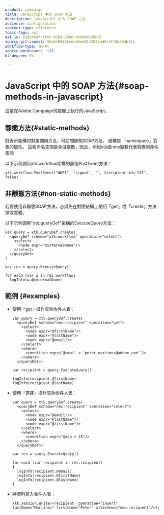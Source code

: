 ```yaml
---
product: campaign
title: JavaScript 中的 SOAP 方法
description: JavaScript 中的 SOAP 方法
audience: configuration
content-type: reference
topic-tags: api
exl-id: 62020447-fe59-4363-994d-de4d8032bbd7
source-git-commit: 98d646919fedc66ee9145522ad0c5f15b25dbf2e
workflow-type: tm+mt
source-wordcount: '136'
ht-degree: 9%

---
```


# JavaScript 中的 SOAP 方法{#soap-methods-in-javascript}

這是在Adobe Campaign伺服器上執行的JavaScript。

## 靜態方法{#static-methods}

對表示架構的對象調用方法，可訪問靜態SOAP方法。 結構是「namespace」對象的屬性。 這些命名空間是全域變數，因此，例如xtk或nms變數代表對應的命名空間

以下示例調用xtk:workflow架構的靜態PostEvent方法：

```
xtk.workflow.PostEvent("WKF1", "signal", "", $recipient-id='123', false) 
```

## 非靜態方法{#non-static-methods}

若要使用非靜態SOAP方法，必須先在對應結構上使用「get」或「create」方法擷取實體。

以下示例調用&quot;xtk:queryDef&quot;架構的ExecuteQuery方法：

```
var query = xtk.queryDef.create(
  <queryDef schema="xtk:workflow" operation="select">
    <select>
      <node expr="@internalName"/>
    </select>
  </queryDef>
)

var res = query.ExecuteQuery()

for each (var w in res.workflow) 
  logInfo(w.@internalName)
```

## 範例 {#examples}

* 使用「get」操作查詢收件人表：

   ```
   var query = xtk.queryDef.create(  
     <queryDef schema="nms:recipient" operation="get">    
       <select>      
         <node expr="@firstName"/>      
         <node expr="@lastName"/>      
         <node expr="@email"/>    
       </select>    
       <where>      
         <condition expr="@email = 'peter.martinez@adobe.com'"/>    
       </where>  
     </queryDef>)
   
   var recipient = query.ExecuteQuery()
   
   logInfo(recipient.@firstName)
   logInfo(recipient.@lastName)
   ```

* 使用「選擇」操作查詢收件人表：

   ```
   var query = xtk.queryDef.create(  
     <queryDef schema="nms:recipient" operation="select">    
       <select>      
         <node expr="@email"/>      
         <node expr="@lastName"/>      
         <node expr="@firstName"/>    
       </select>    
       <where>      
         <condition expr="@age > 25"/>    
       </where>    
     </queryDef>)
   
   var res = query.ExecuteQuery()
   
   for each (var recipient in res.recipient) 
   {  
     logInfo(recipient.@email)  
     logInfo(recipient.@firstName)  
     logInfo(recipient.@lastName)
   }
   ```

* 將資料寫入收件人表：

   ```
   xtk.session.Write(<recipient _operation="insert" lastName="Martinez" firstName="Peter" xtkschema="nms:recipient"/>);
   ```
